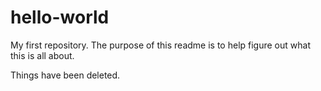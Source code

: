 # hello-world
My first repository. The purpose of this readme is to help figure out what this is all about.

Things have been deleted.
